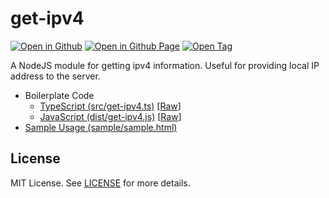# get-ipv4

[![Open in Github](https://img.shields.io/badge/Open_in_GitHub-6e5494)](https://github.com/JamesRobertHugginsNgo/get-ipv4)
[![Open in Github Page](https://img.shields.io/badge/Open_in_GitHub%20Page-4078c0)](https://jamesroberthugginsngo.github.io/get-ipv4/)
[![Open Tag](https://img.shields.io/badge/Open_Tag-2.2.0-6cc644)](https://github.com/JamesRobertHugginsNgo/get-ipv4/tree/2.2.0)

A NodeJS module for getting ipv4 information. Useful for providing local IP address to the server.

- Boilerplate Code
	- [TypeScript (src/get-ipv4.ts)](./src/get-ipv4.ts) [[Raw](./src/get-ipv4.ts?raw=1)]
	- [JavaScript (dist/get-ipv4.js)](./dist/get-ipv4.js) [[Raw](./dist/get-ipv4.js?raw=1)]
- [Sample Usage (sample/sample.html)](./sample/sample.html)

## License

MIT License. See [LICENSE](LICENSE) for more details.
